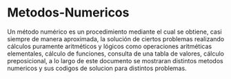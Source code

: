 # Metodos-Numericos
Un método numérico es un procedimiento mediante el cual se obtiene, casi siempre de manera aproximada, la solución de ciertos problemas realizando cálculos puramente aritméticos y lógicos como operaciones aritméticas elementales, cálculo de funciones, consulta de una tabla de valores, cálculo preposicional, a lo largo de este documento se mostraran distintos metodos numericos y sus codigos de solucion para distintos problemas.

